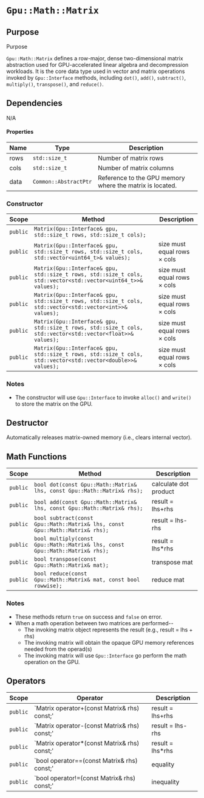 `Gpu::Math::Matrix`
===================

## Purpose

Purpose

`Gpu::Math::Matrix` defines a row-major, dense two-dimensional matrix abstraction used for GPU-accelerated linear
algebra and decompression workloads. It is the core data type used in vector and matrix operations invoked
by `Gpu::Interface` methods, including `dot()`, `add()`, `subtract()`, `multiply()`, `transpose()`, and `reduce()`.

## Dependencies

N/A

#### Properties

| Name | Type                  | Description                                              |
|------|-----------------------|----------------------------------------------------------|
| rows | `std::size_t`         | Number of matrix rows                                    |
| cols | `std::size_t`         | Number of matrix columns                                 |
| data | `Common::AbstractPtr` | Reference to the GPU memory where the matrix is located. |

### Constructor

| Scope    | Method                                                                                                         | Description                 |
|----------|----------------------------------------------------------------------------------------------------------------|-----------------------------|
| `public` | `Matrix(Gpu::Interface& gpu, std::size_t rows, std::size_t cols);`                                             |                             |
| `public` | `Matrix(Gpu::Interface& gpu, std::size_t rows, std::size_t cols, std::vector<uint64_t>& values);`              | size must equal rows × cols |
| `public` | `Matrix(Gpu::Interface& gpu, std::size_t rows, std::size_t cols, std::vector<std::vector<uint64_t>>& values);` | size must equal rows × cols |
| `public` | `Matrix(Gpu::Interface& gpu, std::size_t rows, std::size_t cols, std::vector<std::vector<int>>& values);`      | size must equal rows × cols |
| `public` | `Matrix(Gpu::Interface& gpu, std::size_t rows, std::size_t cols, std::vector<std::vector<float>>& values);`    | size must equal rows × cols |
| `public` | `Matrix(Gpu::Interface& gpu, std::size_t rows, std::size_t cols, std::vector<std::vector<double>>& values);`   | size must equal rows × cols |

### Notes

* The constructor will use `Gpu::Interface` to invoke `alloc()` and `write()` to store the matrix on the GPU.

## Destructor

Automatically releases matrix-owned memory (i.e., clears internal vector).

## Math Functions

| Scope    | Method                                                                       | Description           |
|----------|------------------------------------------------------------------------------|-----------------------|
| `public` | `bool dot(const Gpu::Math::Matrix& lhs, const Gpu::Math::Matrix& rhs);`      | calculate dot product |
| `public` | `bool add(const Gpu::Math::Matrix& lhs, const Gpu::Math::Matrix& rhs);`      | result = lhs+rhs      |
| `public` | `bool subtract(const Gpu::Math::Matrix& lhs, const Gpu::Math::Matrix& rhs);` | result = lhs-rhs      |
| `public` | `bool multiply(const Gpu::Math::Matrix& lhs, const Gpu::Math::Matrix& rhs);` | result = lhs*rhs      |
| `public` | `bool transpose(const Gpu::Math::Matrix& mat);`                              | transpose mat         |
| `public` | `bool reduce(const Gpu::Math::Matrix& mat, const bool rowwise);`             | reduce mat            |

### Notes

* These methods return `true` on success and `false` on error.
* When a math operation between two matrices are performed--
  * The invoking matrix object represents the result (e.g., result = lhs + rhs)
  * The invoking matrix will obtain the opaque GPU memory references needed from the operad(s)
  * The invoking matrix will use `Gpu::Interface` go perform the math operation on the GPU.

## Operators

| Scope    | Operator                                     | Description      |
|----------|----------------------------------------------|------------------|
| `public` | `Matrix operator+(const Matrix& rhs) const;' | result = lhs+rhs |
| `public` | `Matrix operator-(const Matrix& rhs) const;' | result = lhs-rhs |
| `public` | `Matrix operator*(const Matrix& rhs) const;' | result = lhs*rhs |
| `public` | `bool operator==(const Matrix& rhs) const;'  | equality         |
| `public` | `bool operator!=(const Matrix& rhs) const;'  | inequality       |
